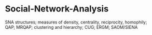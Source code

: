 # Social-Network-Analysis
SNA structures; measures of density, centrality, reciprocity, homophily; QAP; MRQAP; clustering and hierarchy; CUG; ERGM; SAOM/SIENA
